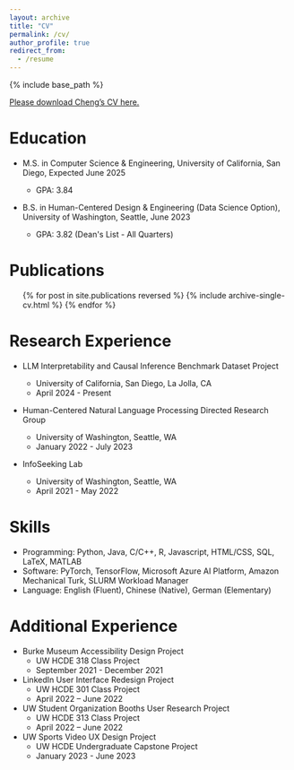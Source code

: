 ```yaml
---
layout: archive
title: "CV"
permalink: /cv/
author_profile: true
redirect_from:
  - /resume
---
```


{% include base_path %}

<a href = "http://chengguo2000.github.io/files/ChengGuo_CV.pdf">Please download Cheng’s CV here.</a>

Education
======
* M.S. in Computer Science & Engineering, University of California, San Diego, Expected June 2025
  * GPA: 3.84

* B.S. in Human-Centered Design & Engineering (Data Science Option), University of Washington, Seattle, June 2023
  * GPA: 3.82 (Dean's List - All Quarters)

Publications
======
  <ul>{% for post in site.publications reversed %}
    {% include archive-single-cv.html %}
  {% endfor %}</ul>

Research Experience
======
* LLM Interpretability and Causal Inference Benchmark Dataset Project
  * University of California, San Diego, La Jolla, CA
  * April 2024 - Present

* Human-Centered Natural Language Processing Directed Research Group
  * University of Washington, Seattle, WA
  * January 2022 - July 2023

* InfoSeeking Lab
  * University of Washington, Seattle, WA
  * April 2021 - May 2022
  
Skills
======
* Programming: Python, Java, C/C++, R, Javascript, HTML/CSS, SQL, LaTeX, MATLAB
* Software: PyTorch, TensorFlow, Microsoft Azure AI Platform, Amazon Mechanical Turk, SLURM Workload Manager
* Language: English (Fluent), Chinese (Native), German (Elementary)

Additional Experience
======
* Burke Museum Accessibility Design Project 
  * UW HCDE 318 Class Project
  * September 2021 - December 2021
* LinkedIn User Interface Redesign Project 
  * UW HCDE 301 Class Project
  * April 2022 – June 2022 
* UW Student Organization Booths User Research Project 
  * UW HCDE 313 Class Project
  * April 2022 – June 2022 
* UW Sports Video UX Design Project 
  * UW HCDE Undergraduate Capstone Project
  * January 2023 - June 2023